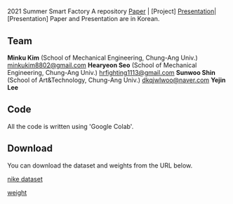 # 
2021 Summer Smart Factory A repository
[Paper](https://drive.google.com/file/d/1aw1VnPOGthQUWqi9VcpJqfNs_-ZGd2i2/view?usp=sharing) | [Project]
[Presentation](https://www.youtube.com/watch?v=spsEE3XdDmI)| [Presentation]
Paper and Presentation are in Korean.

## Team

**Minku Kim** (School of Mechanical Engineering, Chung-Ang Univ.)
minkukim8802@gmail.com
**Hearyeon Seo** (School of Mechanical Engineering, Chung-Ang Univ.)
hrfighting1113@gmail.com
**Sunwoo Shin** (School of Art&Technology, Chung-Ang Univ.)
dkqjwlwoo@naver.com
**Yejin Lee**

## Code
All the code is written using 'Google Colab'.

## Download

You can download the dataset and weights from the URL below.

[nike dataset](https://drive.google.com/file/d/1fALbbxE9ahd_04zfzHDkX_IJAYJWJgVb/view?usp=sharing)

[weight](https://drive.google.com/file/d/1c8Ek69B6JGhua5cNDyHShpWra4CXtA41/view?usp=sharing)
